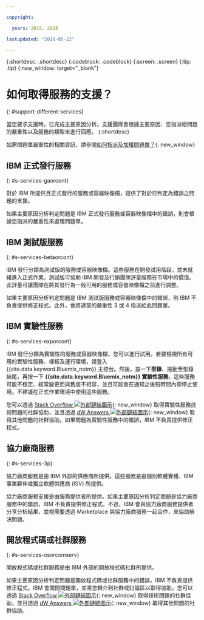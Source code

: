 ```yaml
---

copyright:

  years: 2015, 2018

lastupdated: "2018-05-22"

---
```


{:shortdesc: .shortdesc}
{:codeblock: .codeblock}
{:screen: .screen}
{:tip: .tip}
{:new_window: target="_blank"}


# 如何取得服務的支援？
{: #support-different-services}

當您要求支援時，已完成主要原因分析。支援團隊會根據主要原因、您指派給問題的嚴重性以及服務的類型來進行回應。
{:shortdesc}

如需問題單嚴重性的相關資訊，請參閱[如何指派及加權問題單？](/docs/get-support/ticketweight.html#support-ticket-severity){: new_window}

## IBM 正式發行服務
{: #s-services-gaorcont}

對於 IBM 所提供且正式發行的服務或容器映像檔，提供了對於已判定為錯誤之問題的支援。

如果主要原因分析判定問題是 IBM 正式發行服務或容器映像檔中的錯誤，則會根據您指派的嚴重性來處理問題單。

## IBM 測試版服務
{: #s-services-betaorcont}

IBM 發行分類為測試版的服務或容器映像檔。這些服務在開發試用階段，並未就緒進入正式作業。測試版可協助 IBM 開發及行銷團隊評量服務在市場中的價值。此評量可讓團隊在將其發行為一般可用的服務或容器映像檔之前進行調整。

如果主要原因分析判定問題是 IBM 測試版服務或容器映像檔中的錯誤，則 IBM 不負責提供修正程式。此外，會將適當的嚴重性 3 或 4 指派給此問題單。

## IBM 實驗性服務
{: #s-services-exporcont}

IBM 發行分類為實驗性的服務或容器映像檔，您可以進行試用。若要檢視所有可用的實驗性服務、樣板及運行環境，請登入 {{site.data.keyword.Bluemix_notm}} 主控台。然後，按一下**型錄**、捲動至型錄結尾，再按一下 **{{site.data.keyword.Bluemix_notm}} 實驗性服務**。這些服務可能不穩定、經常變更而與舊版不相容，並且可能會在通知之後短時間內即停止使用。不建議在正式作業環境中使用這些服務。

您可以透過 [Stack Overflow ![外部鏈結圖示](../icons/launch-glyph.svg "外部鏈結圖示")](http://stackoverflow.com/questions/tagged/ibm-bluemix){: new_window} 取得實驗性服務技術問題的社群協助，並且透過 [dW Answers ![外部鏈結圖示](../icons/launch-glyph.svg "外部鏈結圖示")](https://developer.ibm.com/answers/smart-spaces/12/bluemix.html){: new_window} 取得其他問題的社群協助。如果問題為實驗性服務中的錯誤，IBM 不負責提供修正程式。

## 協力廠商服務
{: #s-services-3p}

協力廠商服務是由 IBM 外部的供應商所提供。這些服務是由個別軟體實體、IBM 事業夥伴或獨立軟體供應商 (ISV) 所提供。

協力廠商服務支援是由服務提供者所提供。如果主要原因分析判定問題是協力廠商服務中的錯誤，IBM 不負責提供修正程式。不過，IBM 會與協力廠商服務提供者分享分析結果，並視需要透過 Marketplace 與協力廠商服務一起合作，來協助解決問題。

## 開放程式碼或社群服務
{: #s-services-osorcomserv}

開放程式碼或社群服務是由 IBM 外部的開放程式碼社群所提供。

如果主要原因分析判定問題是開放程式碼或社群服務中的錯誤，IBM 不負責提供修正程式。IBM 會關閉問題單，並將您轉介到社群或討論區以取得協助。您可以透過 [Stack Overflow ![外部鏈結圖示](../icons/launch-glyph.svg "外部鏈結圖示")](http://stackoverflow.com/questions/tagged/ibm-bluemix){: new_window} 取得技術問題的社群協助，並且透過 [dW Answers ![外部鏈結圖示](../icons/launch-glyph.svg "外部鏈結圖示")](https://developer.ibm.com/answers/smart-spaces/12/bluemix.html){: new_window} 取得其他問題的社群協助。
